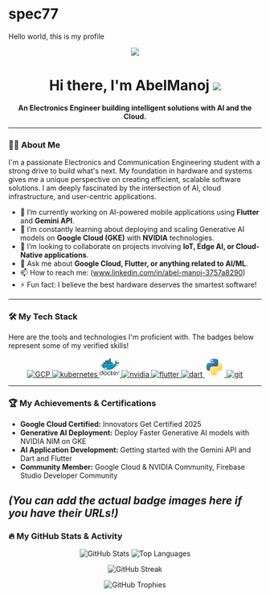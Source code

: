 # spec77
Hello world, this is my profile
<div id="header" align="center">
  <img src="https://media.giphy.com/media/M9gbBd9nbDrOTu1Mqx/giphy.gif" width="100"/>
  <h1>
    Hi there, I'm AbelManoj
    <img src="https://media.giphy.com/media/hvRJCLFzcasrR4ia7z/giphy.gif" width="30px"/>
  </h1>
  <p align="center">
    <strong>An Electronics Engineer building intelligent solutions with AI and the Cloud.</strong>
  </p>
</div>

---

### 👨‍💻 About Me

I'm a passionate Electronics and Communication Engineering student with a strong drive to build what's next. My foundation in hardware and systems gives me a unique perspective on creating efficient, scalable software solutions. I am deeply fascinated by the intersection of AI, cloud infrastructure, and user-centric applications.

- 🔭 I’m currently working on AI-powered mobile applications using **Flutter** and **Gemini API**.
- 🌱 I’m constantly learning about deploying and scaling Generative AI models on **Google Cloud (GKE)** with **NVIDIA** technologies.
- 🤝 I’m looking to collaborate on projects involving **IoT, Edge AI, or Cloud-Native applications**.
- 💬 Ask me about **Google Cloud, Flutter, or anything related to AI/ML**.
- 📫 How to reach me: (www.linkedin.com/in/abel-manoj-3757a8290)
- ⚡ Fun fact: I believe the best hardware deserves the smartest software!

---

### 🛠️ My Tech Stack

Here are the tools and technologies I'm proficient with. The badges below represent some of my verified skills!

<p align="center">
  <a href="https://cloud.google.com" target="_blank" rel="noreferrer"> <img src="https://www.vectorlogo.zone/logos/google_cloud/google_cloud-icon.svg" alt="GCP" width="40" height="40"/> </a>
  <a href="https://kubernetes.io" target="_blank" rel="noreferrer"> <img src="https://www.vectorlogo.zone/logos/kubernetes/kubernetes-icon.svg" alt="kubernetes" width="40" height="40"/> </a>
  <a href="https://www.docker.com/" target="_blank" rel="noreferrer"> <img src="https://raw.githubusercontent.com/devicons/devicon/master/icons/docker/docker-original-wordmark.svg" alt="docker" width="40" height="40"/> </a>
  <a href="https://www.nvidia.com/en-in/ai-data-science/" target="_blank" rel="noreferrer"> <img src="https://raw.githubusercontent.com/devicons/devicon/master/icons/nvidia/nvidia-original-wordmark.svg" alt="nvidia" width="40" height="40"/> </a>
  <a href="https://flutter.dev" target="_blank" rel="noreferrer"> <img src="https://www.vectorlogo.zone/logos/flutterio/flutterio-icon.svg" alt="flutter" width="40" height="40"/> </a>
  <a href="https://dart.dev" target="_blank" rel="noreferrer"> <img src="https://www.vectorlogo.zone/logos/dartlang/dartlang-icon.svg" alt="dart" width="40" height="40"/> </a>
  <a href="https://www.python.org" target="_blank" rel="noreferrer"> <img src="https://raw.githubusercontent.com/devicons/devicon/master/icons/python/python-original.svg" alt="python" width="40" height="40"/> </a>
  <a href="https://git-scm.com/" target="_blank" rel="noreferrer"> <img src="https://www.vectorlogo.zone/logos/git-scm/git-scm-icon.svg" alt="git" width="40" height="40"/> </a>
</p>

---

### 🏆 My Achievements & Certifications

* **Google Cloud Certified:** Innovators Get Certified 2025
* **Generative AI Deployment:** Deploy Faster Generative AI models with NVIDIA NIM on GKE
* **AI Application Development:** Getting started with the Gemini API and Dart and Flutter
* **Community Member:** Google Cloud & NVIDIA Community, Firebase Studio Developer Community

*(You can add the actual badge images here if you have their URLs!)*
---

### 🔥 My GitHub Stats & Activity

<p align="center">
  <img src="https://github-readme-stats.vercel.app/api?username=[YOUR GITHUB USERNAME]&show_icons=true&theme=dracula&include_all_commits=true&count_private=true" alt="GitHub Stats" />
  <img src="https://github-readme-stats.vercel.app/api/top-langs/?username=[YOUR GITHUB USERNAME]&layout=compact&theme=dracula" alt="Top Languages" />
</p>

<p align="center">
  <img src="https://github-readme-streak-stats.herokuapp.com/?user=[YOUR GITHUB USERNAME]&theme=dracula" alt="GitHub Streak" />
</p>

<p align="center">
  <img src="https://github-profile-trophy.vercel.app/?username=[YOUR GITHUB USERNAME]&theme=dracula&column=7" alt="GitHub Trophies" />
</p>

